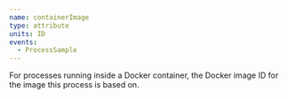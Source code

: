 ```yaml
---
name: containerImage
type: attribute
units: ID
events:
  - ProcessSample
---
```


For processes running inside a Docker container, the Docker image ID for the image this process is based on.